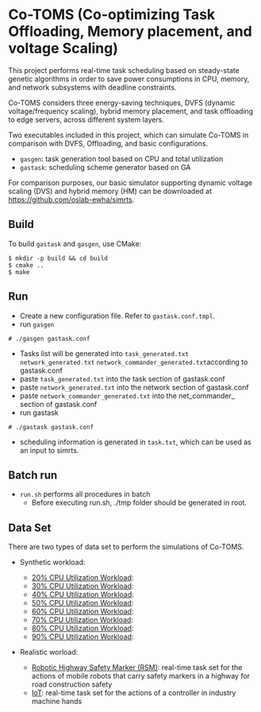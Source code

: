 # Co-TOMS (Co-optimizing Task Offloading, Memory placement, and voltage Scaling)

This project performs real-time task scheduling based on steady-state genetic algorithms in order to save power consumptions in CPU, memory, and network subsystems with deadline constraints.

Co-TOMS considers three energy-saving techniques, DVFS (dynamic voltage/frequency scaling), hybrid memory placement, and task offloading to edge servers, across different system layers.

Two executables included in this project, which can simulate Co-TOMS in comparison with DVFS, Offloading, and basic configurations.
- `gasgen`: task generation tool based on CPU and total utilization
- `gastask`: scheduling scheme generator based on GA

For comparison purposes, our basic simulator supporting dynamic voltage scaling (DVS) and hybrid memory (HM) can be downloaded at https://github.com/oslab-ewha/simrts.

## Build
To build `gastask` and `gasgen`, use CMake:
```
$ mkdir -p build && cd build
$ cmake ..
$ make
```

## Run
- Create a new configuration file. Refer to `gastask.conf.tmpl`.
- run `gasgen`
```
# ./gasgen gastask.conf
```
- Tasks list will be generated into <code>task_generated.txt</code> <code>network_generated.txt</code> <code>network_commander_generated.txt</code>according to gastask.conf
- paste <code>task_generated.txt</code> into the task section of gastask.conf 
- paste <code>network_generated.txt</code> into the network section of gastask.conf
- paste <code>network_commander_generated.txt</code> into the net_commander_ section of gastask.conf
- run gastask
```
# ./gastask gastask.conf
```
- scheduling information is generated in <code>task.txt</code>, which can be used as an input to simrts.

## Batch run
- `run.sh` performs all procedures in batch
  - Before executing run.sh,  ./tmp folder should be generated in root.


## Data Set

There are two types of data set to perform the simulations of Co-TOMS.

- Synthetic workload: 
  - [20% CPU Utilization Workload](dataset/synthetic/cpu_20):
  - [30% CPU Utilization Workload](dataset/synthetic/cpu_30):
  - [40% CPU Utilization Workload](dataset/synthetic/cpu_40):
  - [50% CPU Utilization Workload](dataset/synthetic/cpu_50):
  - [60% CPU Utilization Workload](dataset/synthetic/cpu_60):
  - [70% CPU Utilization Workload](dataset/synthetic/cpu_70):
  - [80% CPU Utilization Workload](dataset/synthetic/cpu_80):
  - [90% CPU Utilization Workload](dataset/synthetic/cpu_90):

- Realistic worload:
  - [Robotic Highway Safety Marker (RSM)](dataset/realistic/RSM): real-time task set for the actions of mobile robots that carry safety markers in a highway for road construction safety
  - [IoT](dataset/realistic/IoT): real-time task set for the actions of a controller in industry machine hands
